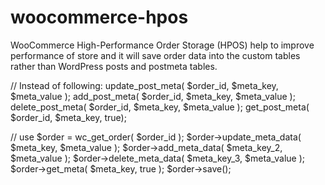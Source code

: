 # woocommerce-hpos
WooCommerce High-Performance Order Storage (HPOS) help to improve performance of store and it will save order data into the custom tables rather than WordPress posts and postmeta tables.

// Instead of following:
update_post_meta( $order_id, $meta_key, $meta_value );
add_post_meta( $order_id, $meta_key, $meta_value );
delete_post_meta( $order_id, $meta_key, $meta_value );
get_post_meta( $order_id, $meta_key, true); 

// use
$order = wc_get_order( $order_id );
$order->update_meta_data( $meta_key, $meta_value );
$order->add_meta_data( $meta_key_2, $meta_value );
$order->delete_meta_data( $meta_key_3, $meta_value );
$order->get_meta( $meta_key, true );
$order->save();
